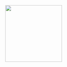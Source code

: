 
<img height="180em" src="https://github-readme-stats.vercel.app/api?username=Kanna&show_icons=true&hide_border=true&&count_private=true&include_all_commits=true" />
